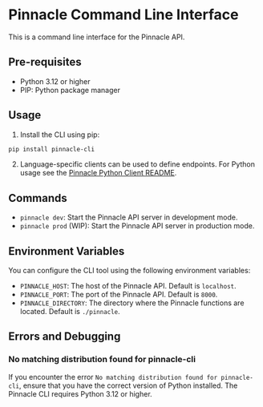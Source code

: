 # Pinnacle Command Line Interface

This is a command line interface for the Pinnacle API.

## Pre-requisites

- Python 3.12 or higher
- PIP: Python package manager

## Usage

1. Install the CLI using pip:

```bash
pip install pinnacle-cli
```

2. Language-specific clients can be used to define endpoints. For Python usage see the [Pinnacle Python Client README](../client-packages/pinnacle-python/README.md).

## Commands

- `pinnacle dev`: Start the Pinnacle API server in development mode.
- `pinnacle prod` (WIP): Start the Pinnacle API server in production mode.

## Environment Variables

You can configure the CLI tool using the following environment variables:

- `PINNACLE_HOST`: The host of the Pinnacle API. Default is `localhost`.
- `PINNACLE_PORT`: The port of the Pinnacle API. Default is `8000`.
- `PINNACLE_DIRECTORY`: The directory where the Pinnacle functions are located. Default is `./pinnacle`.

## Errors and Debugging
### No matching distribution found for pinnacle-cli
If you encounter the error `No matching distribution found for pinnacle-cli`, ensure that you have the correct version of Python installed. The Pinnacle CLI requires Python 3.12 or higher.
